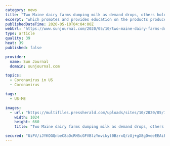 ```yaml
---
category: news
title: "Two Maine dairy farms dumping milk as demand drops, others holding steady"
excerpt: "which promotes and provides education on the products produced by Maine’s 210 dairy farms. Making the struggles and challenges even more arduous is the COVID-19 pandemic. Two major markets for many of the dairy products farmers rely on have largely dried up — schools and restaurants have either closed or reduced by a large number the amount ..."
publishedDateTime: 2020-05-10T04:04:00Z
webUrl: "https://www.sunjournal.com/2020/05/10/two-maine-dairy-farms-dumping-milk-as-demand-drops-others-holding-steady/"
type: article
quality: 39
heat: 39
published: false

provider:
  name: Sun Journal
  domain: sunjournal.com

topics:
  - Coronavirus in US
  - Coronavirus

tags:
  - US-ME

images:
  - url: "https://multifiles.pressherald.com/uploads/sites/10/2020/05/16913346_SJ.CITfarmSAP.050520_-3-1024x660.jpg"
    width: 1024
    height: 660
    title: "Two Maine dairy farms dumping milk as demand drops, others holding steady"

secured: "UiPV/iJYKOGQnbeC8aDcRH5cGFVBlzYmvikyt0BzrxQ/zUj+gX8gDveeEEAiEJ5lQaOFgp5qi54xOW26cBht2whq29wZaRswXuabDHNJz1OzEzL487SzqsoS9YOOztlBNIy0jdyJZVWimnAjs6ds//+vAdJb8MoRO/NF5Aq8oKtuqOoHB/pV79RL8EmrLQYBwfrZl74Zqgj+iwTJ6E4CrMx8TqsXeMGzQ4onT+bukKDUVjuM46EGPx+ewIbOU5g8xNVE/DY7s51ueStD8Vj504pFaLOilt2EwL2qScf8Ae2ZQ2ukXyB6rWIAq1XUI1qr;Sp2wFNPsZy2JmaK4bAqX5Q=="
---
```


